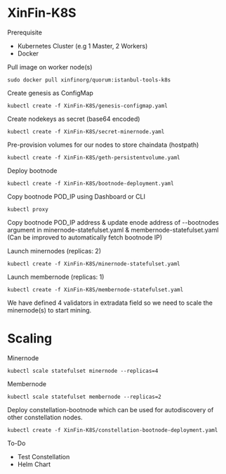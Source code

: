 # XinFin-K8S

Prerequisite
- Kubernetes Cluster (e.g 1 Master, 2 Workers)
- Docker

Pull  image on worker node(s)
```
sudo docker pull xinfinorg/quorum:istanbul-tools-k8s
```

Create genesis as ConfigMap
```
kubectl create -f XinFin-K8S/genesis-configmap.yaml
```

Create nodekeys as secret (base64 encoded)
```
kubectl create -f XinFin-K8S/secret-minernode.yaml
```

Pre-provision volumes for our nodes to store chaindata (hostpath)
```
kubectl create -f XinFin-K8S/geth-persistentvolume.yaml
```

Deploy bootnode
```
kubectl create -f XinFin-K8S/bootnode-deployment.yaml
```
Copy bootnode POD_IP using Dashboard or CLI

```
kubectl proxy
```

Copy bootnode POD_IP address & update enode address of --bootnodes argument in minernode-statefulset.yaml & membernode-statefulset.yaml (Can be improved to automatically fetch bootnode IP)

Launch minernodes (replicas: 2)
```
kubectl create -f XinFin-K8S/minernode-statefulset.yaml
```

Launch membernode (replicas: 1)

```
kubectl create -f XinFin-K8S/membernode-statefulset.yaml
```

We have defined 4 validators in extradata field so we need to scale the minernode(s) to start mining.


# Scaling 
Minernode
```
kubectl scale statefulset minernode --replicas=4
```
Membernode
```
kubectl scale statefulset membernode --replicas=2
```

Deploy constellation-bootnode which can be used for autodiscovery of other constellation nodes.
```
kubectl create -f XinFin-K8S/constellation-bootnode-deployment.yaml
```

To-Do
- Test Constellation 
- Helm Chart
